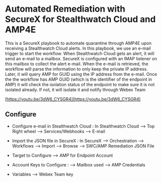 # Automated Remediation with SecureX for Stealthwatch Cloud and AMP4E 

This is a SecureX playbook to automate quarantine through AMP4E upon receiving a Stealthwatch Cloud alerts. In this playbook, we use an e-mail trigger to start the workflow. When Stealthwatch Cloud gets an alert, it will send an e-mail to a mailbox. 
SecureX is configured with an IMAP listener on this mailbox to collect the alert e-mail. 
When the e-mail is retrieved, the workflow will parse the information to only keep the private IP address. 
Later, it will query AMP for GUID using the IP address from the e-mail. Once the the workflow has AMP GUID (which is the identifier of the endpoint in AMP) it will check the isolation status of the endpoint to make sure it is not isolated already. 
If not, it will isolate it and notify through Webex Team

[https://youtu.be/3dW6_CYSGR4](https://youtu.be/3dW6_CYSGR4)


## Configure 

* Configure e-mail in Stealthwatch Cloud : 
In Stealthwatch Cloud --> Top Right wheel --> Services/Webhooks --> E-mail 

* Import the JSON file in SecureX : 
In SecureX --> Orchestration --> Workflows --> Import --> Browse --> SWC/AMP Remediation JSON File

* Target to Configure 
    --> AMP for Endpoint Account 
    
* Account Keys to Configure : 
    --> Mailbox used 
    --> AMP Credentials 
    
* Variables 
   --> Webex Team key 
   
   

